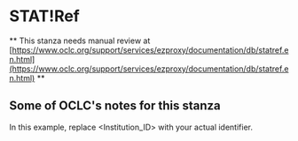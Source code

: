 # STAT!Ref
** This stanza needs manual review at [https://www.oclc.org/support/services/ezproxy/documentation/db/statref.en.html](https://www.oclc.org/support/services/ezproxy/documentation/db/statref.en.html) **

## Some of OCLC's notes for this stanza

In this example, replace &lt;Institution_ID&gt; with your actual identifier.
